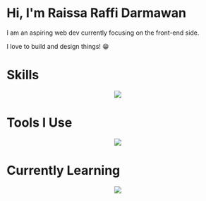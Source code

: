 # Hi, I'm Raissa Raffi Darmawan

I am an aspiring web dev currently focusing on the front-end side. 

I love to build and design things! 😁

# Skills
<p align="center">
  <a href="https://skillicons.dev">
    <img src="https://skillicons.dev/icons?i=html,css,js,tailwind,react,npm,github,git" />
  </a>
</p>

# Tools I Use
<p align="center">
  <a href="https://skillicons.dev">
    <img src="https://skillicons.dev/icons?i=vscode,figma,github,notion" />
  </a>
</p>

# Currently Learning
<p align="center">
  <a href="https://skillicons.dev">
    <img src="https://skillicons.dev/icons?i=nodejs,sass,bootstrap" />
  </a>
</p>
